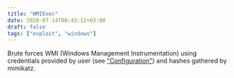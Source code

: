 ```yaml
---
title: "WMIExec"
date: 2020-07-14T08:43:12+03:00
draft: false
tags: ["exploit", "windows"]
---
```


Brute forces WMI (Windows Management Instrumentation) using credentials provided by user (see ["Configuration"](../usage/configuration)) and hashes gathered by mimikatz.
